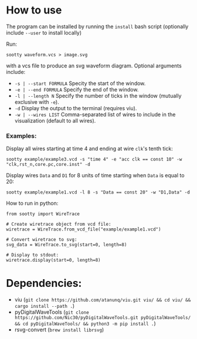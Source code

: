 # How to use

The program can be installed by running the `install` bash script (optionally include `--user` to install locally)

Run:

    sootty waveform.vcs > image.svg

with a vcs file to produce an svg waveform diagram. Optional arguments include:
- `-s | --start FORMULA` Specity the start of the window.
- `-e | --end FORMULA` Specify the end of the window.
- `-l | --length N` Specify the number of ticks in the window (mutually exclusive with `-e`).
- `-d` Display the output to the terminal (requires viu).
- `-w | --wires LIST` Comma-separated list of wires to include in the visualization (default to all wires).

### Examples:

Display all wires starting at time 4 and ending at wire `clk`'s tenth tick:

    sootty example/example3.vcd -s "time 4" -e "acc clk == const 10" -w "clk,rst_n,core.pc,core.inst" -d

Display wires `Data` and `D1` for 8 units of time starting when `Data` is equal to 20:

    sootty example/example1.vcd -l 8 -s "Data == const 20" -w "D1,Data" -d

How to run in python:

    from sootty import WireTrace

    # Create wiretrace object from vcd file:
    wiretrace = WireTrace.from_vcd_file("example/example1.vcd")

    # Convert wiretrace to svg:
    svg_data = WireTrace.to_svg(start=0, length=8)
    
    # Display to stdout:
    wiretrace.display(start=0, length=8)

# Dependencies:

- viu (`git clone https://github.com/atanunq/viu.git viu/ && cd viu/ && cargo install --path .`)
- pyDigitalWaveTools (`git clone https://github.com/Nic30/pyDigitalWaveTools.git pyDigitalWaveTools/ && cd pyDigitalWaveTools/ && python3 -m pip install .`)
- rsvg-convert (`brew install librsvg`)
